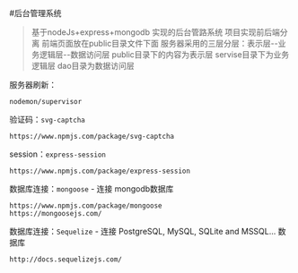 #后台管理系统
>基于nodeJs+express+mongodb 实现的后台管路系统
项目实现前后端分离
前端页面放在public目录文件下面
>服务器采用的三层分层：表示层--业务逻辑层--数据访问层
public目录下的内容为表示层
servise目录下为业务逻辑层
dao目录为数据访问层


服务器刷新：

	nodemon/supervisor

验证码：`svg-captcha`
	
	https://www.npmjs.com/package/svg-captcha

session：`express-session`

	https://www.npmjs.com/package/express-session

数据库连接：`mongoose` - 连接 mongodb数据库

	https://www.npmjs.com/package/mongoose
	https://mongoosejs.com/

数据库连接：`Sequelize` - 连接 PostgreSQL, MySQL, SQLite and MSSQL... 数据库

	http://docs.sequelizejs.com/


